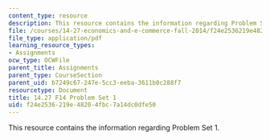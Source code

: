 ```yaml
---
content_type: resource
description: This resource contains the information regarding Problem Set 1.
file: /courses/14-27-economics-and-e-commerce-fall-2014/f24e2536219e48204fbc7a14dc0dfe50_MIT14_27F14_pset1.pdf
file_type: application/pdf
learning_resource_types:
- Assignments
ocw_type: OCWFile
parent_title: Assignments
parent_type: CourseSection
parent_uid: b7249c67-247e-5cc3-eeba-3611b0c288f7
resourcetype: Document
title: 14.27 F14 Problem Set 1
uid: f24e2536-219e-4820-4fbc-7a14dc0dfe50
---
```

This resource contains the information regarding Problem Set 1.

